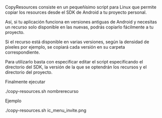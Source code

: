 CopyResources consiste en un pequeñísimo script para Linux que permite copiar los resources
desde el SDK de Android a tu proyecto personal.

Así, si tu aplicación funciona en versiones antiguas de Android y necesitas un recurso solo
disponible en las nuevas, podrás copiarlo fácilmente a tu proyecto.

Si el recurso está disponible en varias versiones, según la densidad de píxeles por ejemplo, se copiará cada 
versión en su carpeta correspondiente.

Para utilizarlo basta con especificar editar el script especificando el directorio del SDK, la versión
de la que se optendrán los recursos y el directorio del proyecto.

Finalmente ejecutar

./copy-resources.sh nombrerecurso

Ejemplo

./copy-resources.sh ic_menu_invite.png

